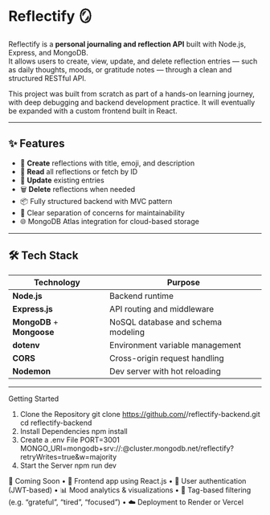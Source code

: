 # Reflectify 🪞

Reflectify is a **personal journaling and reflection API** built with Node.js, Express, and MongoDB.  
It allows users to create, view, update, and delete reflection entries — such as daily thoughts, moods, or gratitude notes — through a clean and structured RESTful API.

This project was built from scratch as part of a hands-on learning journey, with deep debugging and backend development practice. It will eventually be expanded with a custom frontend built in React.

---

## ✨ Features

- 📌 **Create** reflections with title, emoji, and description
- 📖 **Read** all reflections or fetch by ID
- 📝 **Update** existing entries
- 🗑️ **Delete** reflections when needed
- 📦 Fully structured backend with MVC pattern
- 🧠 Clear separation of concerns for maintainability
- 🌐 MongoDB Atlas integration for cloud-based storage

---

## 🛠 Tech Stack

| Technology | Purpose                            |
|------------|-------------------------------------|
| **Node.js** | Backend runtime                    |
| **Express.js** | API routing and middleware       |
| **MongoDB** + **Mongoose** | NoSQL database and schema modeling |
| **dotenv** | Environment variable management     |
| **CORS** | Cross-origin request handling         |
| **Nodemon** | Dev server with hot reloading      |

---

Getting Started
1. Clone the Repository
   git clone https://github.com/<your-username>/reflectify-backend.git
   cd reflectify-backend
2. Install Dependencies
   npm install
3. Create a .env File
   PORT=3001
   MONGO_URI=mongodb+srv://<username>:<password>@cluster.mongodb.net/reflectify?retryWrites=true&w=majority
4. Start the Server
   npm run dev

🚀 Coming Soon
	•	🌈 Frontend app using React.js
	•	🔐 User authentication (JWT-based)
	•	📊 Mood analytics & visualizations
	•	🎨 Tag-based filtering (e.g. “grateful”, “tired”, “focused”)
	•	☁️ Deployment to Render or Vercel

 
